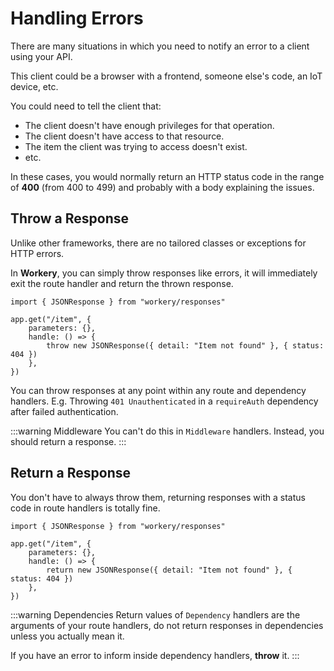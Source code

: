 # Handling Errors

There are many situations in which you need to notify an error to a client using your API.

This client could be a browser with a frontend, someone else's code, an IoT device, etc.

You could need to tell the client that:

- The client doesn't have enough privileges for that operation.
- The client doesn't have access to that resource.
- The item the client was trying to access doesn't exist.
- etc.

In these cases, you would normally return an HTTP status code in the range of **400** (from 400 to 499) and probably with a body explaining the issues.

## Throw a Response

Unlike other frameworks, there are no tailored classes or exceptions for HTTP errors.

In **Workery**, you can simply throw responses like errors, it will immediately exit the route handler and return the thrown response.

```ts{6}
import { JSONResponse } from "workery/responses"

app.get("/item", {
    parameters: {},
    handle: () => {
		throw new JSONResponse({ detail: "Item not found" }, { status: 404 })
    },
})
```

You can throw responses at any point within any route and dependency handlers. E.g. Throwing `401 Unauthenticated` in a `requireAuth` dependency after failed authentication.

:::warning Middleware
You can't do this in `Middleware` handlers. Instead, you should return a response.
:::

## Return a Response

You don't have to always throw them, returning responses with a status code in route handlers is totally fine.

```ts{6}
import { JSONResponse } from "workery/responses"

app.get("/item", {
    parameters: {},
    handle: () => {
		return new JSONResponse({ detail: "Item not found" }, { status: 404 })
    },
})
```

:::warning Dependencies
Return values of `Dependency` handlers are the arguments of your route handlers, do not return responses in dependencies unless you actually mean it.

If you have an error to inform inside dependency handlers, **throw** it.
:::
